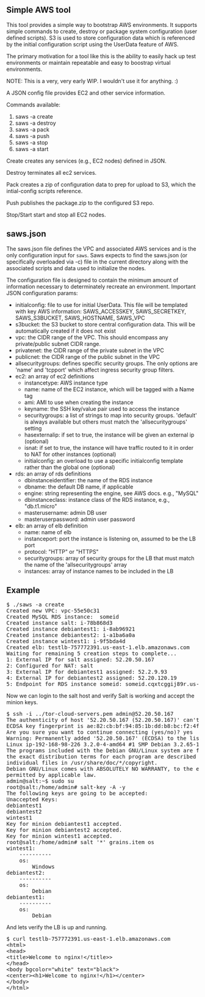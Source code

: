 Simple AWS tool
---------------

This tool provides a simple way to bootstrap AWS environments. It supports
simple commands to create, destroy or package system configuration (user
defined scripts). S3 is used to store configuration data which is referenced by
the initial configuration script using the UserData feature of AWS.

The primary motivation for a tool like this is the ability to easily hack up
test environments or maintain repeatable and easy to boostrap virtual
environments.

NOTE: This is a very, very early WIP. I wouldn't use it for anything. :)

A JSON config file provides EC2 and other service information.

Commands available:

1. saws -a create
2. saws -a destroy
3. saws -a pack
4. saws -a push
5. saws -a stop
6. saws -a start

Create creates any services (e.g., EC2 nodes) defined in JSON.

Destroy terminates all ec2 services.

Pack creates a zip of configuration data to prep for upload to S3, which the intial-config scripts reference.

Push publishes the package.zip to the configured S3 repo.

Stop/Start start and stop all EC2 nodes.

saws.json
---------

The saws.json file defines the VPC and associated AWS services and is the only configuration input for <code>saws</code>. Saws expects to find the saws.json (or specifically overloaded via -c) file in the current directory along with the associated scripts and data used to initialize the nodes.

The configuration file is designed to contain the minimum amount of information necessary to determinately recreate an environment. Important JSON configuration params:

* initialconfig: file to use for initial UserData. This file will be templated with key AWS information: SAWS_ACCESSKEY, SAWS_SECRETKEY, SAWS_S3BUCKET, SAWS_HOSTNAME, SAWS_VPC
* s3bucket: the S3 bucket to store central configuration data. This will be automatically created if it does not exist
* vpc: the CIDR range of the VPC. This should encompass any private/public subnet CIDR range.
* privatenet: the CIDR range of the private subnet in the VPC
* publicnet: the CIDR range of the public subnet in the VPC
* allsecuritygroups: defines specific security groups. The only options are 'name' and 'tcpport' which affect ingress security group filters.
* ec2: an array of ec2 definitions
	* instancetype: AWS instance type
	* name: name of the EC2 instance, which will be tagged with a Name tag
	* ami: AMI to use when creating the instance
	* keyname: the SSH key/value pair used to access the instance
	* securitygroups: a list of strings to map into security groups. 'default' is always available but others must match the 'allsecuritygroups' setting
	* hasexternalip: if set to true, the instance will be given an external ip (optional)
	* isnat: if set to true, the instance will have traffic routed to it in order to NAT for other instances (optional)
	* initialconfig: an overload to use a specific initialconfig template rather than the global one (optional)
* rds: an array of rds definitions
	* dbinstanceidentifier: the name of the RDS instance
	* dbname: the default DB name, if applicable
	* engine: string representing the engine, see AWS docs. e.g., "MySQL"
	* dbinstanceclass: instance class of the RDS instance, e.g., "db.t1.micro"
	* masterusername: admin DB user
	* masteruserpassword: admin user password
* elb: an array of elb definition
	* name: name of elb
	* instanceport: port the instance is listening on, assumed to be the LB port
	* protocol: "HTTP" or "HTTPS"
	* securitygroups: array of security groups for the LB that must match the name of the 'allsecuritygroups' array
	* instances: array of instance names to be included in the LB



Example
-------
<pre>
$ ./saws -a create
Created new VPC: vpc-55e50c31
Created MySQL RDS instance:  someid
Created instance salt: i-78b868d3
Created instance debiantest1: i-8ab96921
Created instance debiantest2: i-a1ba6a0a
Created instance wintest1: i-9f5bda4d
Created elb: testlb-757772391.us-east-1.elb.amazonaws.com
Waiting for remaining 5 creation steps to complete...
1: External IP for salt assigned: 52.20.50.167
2: Configured for NAT: salt
3: External IP for debiantest1 assigned: 52.2.9.93
4: External IP for debiantest2 assigned: 52.20.120.19
5: Endpoint for RDS instance someid: someid.cqxtcggij89r.us-east-1.rds.amazonaws.com
</pre>

Now we can login to the salt host and verify Salt is working and accept the minion keys.

<pre>
$ ssh -i ../tor-cloud-servers.pem admin@52.20.50.167
The authenticity of host '52.20.50.167 (52.20.50.167)' can't be established.
ECDSA key fingerprint is ae:82:cb:bf:94:85:1b:dd:b8:bc:f2:4f:cb:01:b1:d7.
Are you sure you want to continue connecting (yes/no)? yes
Warning: Permanently added '52.20.50.167' (ECDSA) to the list of known hosts.
Linux ip-192-168-98-226 3.2.0-4-amd64 #1 SMP Debian 3.2.65-1+deb7u1 x86_64
The programs included with the Debian GNU/Linux system are free software;
the exact distribution terms for each program are described in the
individual files in /usr/share/doc/*/copyright.
Debian GNU/Linux comes with ABSOLUTELY NO WARRANTY, to the extent
permitted by applicable law.
admin@salt:~$ sudo su
root@salt:/home/admin# salt-key -A -y
The following keys are going to be accepted:
Unaccepted Keys:
debiantest1
debiantest2
wintest1
Key for minion debiantest1 accepted.
Key for minion debiantest2 accepted.
Key for minion wintest1 accepted.
root@salt:/home/admin# salt '*' grains.item os
wintest1:
    ----------
    os:
        Windows
debiantest2:
    ----------
    os:
        Debian
debiantest1:
    ----------
    os:
        Debian
</pre>

And lets verify the LB is up and running.

<pre>
$ curl testlb-757772391.us-east-1.elb.amazonaws.com
&lt;html&gt;
&lt;head&gt;
&lt;title&gt;Welcome to nginx!&lt;/title&gt;&gt;
&lt;/head&gt;
&lt;body bgcolor="white" text="black"&gt;
&lt;center>&lt;h1&gt;Welcome to nginx!&lt;/h1&gt;&lt;/center&gt;
&lt;/body>
&lt;/html>
</pre>





